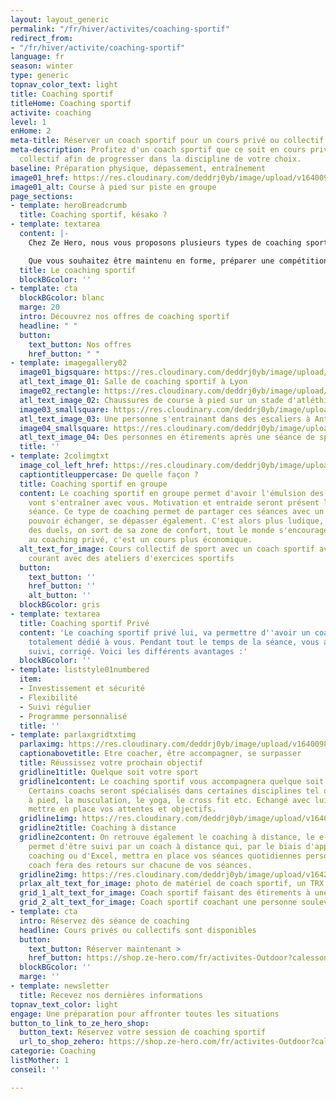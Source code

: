 ```yaml
---
layout: layout_generic
permalink: "/fr/hiver/activites/coaching-sportif"
redirect_from:
- "/fr/hiver/activite/coaching-sportif"
language: fr
season: winter
type: generic
topnav_color_text: light
title: Coaching sportif
titleHome: Coaching sportif
activite: coaching
level: 1
enHome: 2
meta-title: Réserver un coach sportif pour un cours privé ou collectif
meta-description: Profitez d'un coach sportif que ce soit en cours privé ou en cours
  collectif afin de progresser dans la discipline de votre choix.
baseline: Préparation physique, dépassement, entraînement
image01_href: https://res.cloudinary.com/deddrj0yb/image/upload/v1640098456/website/winter/victor-freitas-hOuJYX2K5DA-unsplash_gg95nq.jpg
image01_alt: Course à pied sur piste en groupe
page_sections:
- template: heroBreadcrumb
  title: Coaching sportif, késako ?
- template: textarea
  content: |-
    Chez Ze Hero, nous vous proposons plusieurs types de coaching sportif. Si désirez progresser physiquement, évoluer, vous dépasser, dans un groupe ou seul avec un ou une coach ? Une séance de coaching sportif c'est avoir un coach qui aura un regard précis sur toutes vos postures, vous accompagner dans vos exercices, un coach qui va vous suivre. Le coaching sportif est le meilleur moyen pour progresser et atteindre vos objectifs dans votre sport. Le coach sera également là pour discuter avec vous, vous aider dans votre programmation, le choix des compétitions, vos différents défis sportifs. Réserver un cours avec un coach sportif c'est pratiquer avec le coach et améliorer sa technique, sa gestuelle. C'est également se motiver, se confronter dans une belle ambiance, avec le groupe et les autres personnes. Vous pourrez être aussi suivi par votre coach afin d'avoir une programmation détaillée de toutes vos séances.

    Que vous souhaitez être maintenu en forme, préparer une compétition, avoir une meilleure condition physique, vous muscler, préparer un défi ou des compétitions, le coaching sera la meilleure solution.
  title: Le coaching sportif
  blockBGcolor: ''
- template: cta
  blockBGcolor: blanc
  marge: 20
  intro: Découvrez nos offres de coaching sportif
  headline: " "
  button:
    text_button: Nos offres
    href_button: " "
- template: imagegallery02
  image01_bigsquare: https://res.cloudinary.com/deddrj0yb/image/upload/v1642062762/website/Coaching/Salle_de_sport-28_yjkjev.jpg
  atl_text_image_01: Salle de coaching sportif à Lyon
  image02_rectangle: https://res.cloudinary.com/deddrj0yb/image/upload/v1643293324/website/Coaching/GOPR0301_1638033833951-min_at9qzj.jpg
  atl_text_image_02: Chaussures de course à pied sur un stade d'atléthisme
  image03_smallsquare: https://res.cloudinary.com/deddrj0yb/image/upload/v1643293325/website/Coaching/G0190431_1638033833951-min_xwvccp.jpg
  atl_text_image_03: Une personne s'entrainant dans des escaliers à Antibes
  image04_smallsquare: https://res.cloudinary.com/deddrj0yb/image/upload/v1642062752/website/Coaching/11_l7a3ej.jpg
  atl_text_image_04: Des personnes en étirements après une séance de sport
  title: ''
- template: 2colimgtxt
  image_col_left_href: https://res.cloudinary.com/deddrj0yb/image/upload/v1640098456/website/winter/gabin-vallet-CBnSTRvnfCE-unsplash_vmvr8z.jpg
  captiontitleuppercase: De quelle façon ?
  title: Coaching sportif en groupe
  content: Le coaching sportif en groupe permet d'avoir l'émulsion des personnes qui
    vont s'entraîner avec vous. Motivation et entraide seront présent lors de chaque
    séance. Ce type de coaching permet de partager ces séances avec un groupe et de
    pouvoir échanger, se dépasser également. C'est alors plus ludique, on peut créer
    des duels, on sort de sa zone de confort, tout le monde s'encourage. Par rapport
    au coaching privé, c'est un cours plus économique.
  alt_text_for_image: Cours collectif de sport avec un coach sportif avec une personne
    courant avec des ateliers d'exercices sportifs
  button:
    text_button: ''
    href_button: ''
    alt_button: ''
  blockBGcolor: gris
- template: textarea
  title: Coaching sportif Privé
  content: 'Le coaching sportif privé lui, va permettre d''avoir un coach qui sera
    totalement dédié à vous. Pendant tout le temps de la séance, vous allez donc être
    suivi, corrigé. Voici les différents avantages :'
  blockBGcolor: ''
- template: liststyle01numbered
  item:
  - Investissement et sécurité
  - Flexibilité
  - Suivi régulier
  - Programme personnalisé
  title: ''
- template: parlaxgridtxtimg
  parlaximg: https://res.cloudinary.com/deddrj0yb/image/upload/v1640098456/website/winter/matthew-lejune-uU5Jz-b-0yI-unsplash_am2fyt.jpg
  captionabovetitle: Etre coacher, être accompagner, se surpasser
  title: Réussissez votre prochain objectif
  gridline1title: Quelque soit votre sport
  gridline1content: Le coaching sportif vous accompagnera quelque soit vos objectifs.
    Certains coachs seront spécialisés dans certaines disciplines tel que la course
    à pied, la musculation, le yoga, le cross fit etc. Echangé avec lui afin de pouvoir
    mettre en place vos attentes et objectifs.
  gridline1img: https://res.cloudinary.com/deddrj0yb/image/upload/v1640098456/website/winter/annie-spratt-oQfSHQ2Uaic-unsplash_rn27lg.jpg
  gridline2title: Coaching à distance
  gridline2content: On retrouve également le coaching à distance, le e-coaching. Cela
    permet d'être suivi par un coach à distance qui, par le biais d'application de
    coaching ou d'Excel, mettra en place vos séances quotidiennes personnalisés. Le
    coach fera des retours sur chacune de vos séances.
  gridline2img: https://res.cloudinary.com/deddrj0yb/image/upload/v1642062755/website/Coaching/SALLE_oxqywo.jpg
  prlax_alt_text_for_image: photo de matériel de coach sportif, un TRX
  grid_1_alt_text_for_image: Coach sportif faisant des étirements à une personne
  grid_2_alt_text_for_image: Coach sportif coachant une personne soulevant du poids
- template: cta
  intro: Réservez dès séance de coaching
  headline: Cours privés ou collectifs sont disponibles
  button:
    text_button: Réserver maintenant >
    href_button: https://shop.ze-hero.com/fr/activites-Outdoor?calessonstype=all&catypegenderlistsummer=all&calessonsactivitytype=Coaching&start-date=
  blockBGcolor: ''
  marge: ''
- template: newsletter
  title: Recevez nos dernières informations
topnav_text_color: light
engage: Une préparation pour affronter toutes les situations
button_to_link_to_ze_hero_shop:
  button_text: Réservez votre session de coaching sportif
  url_to_shop_zehero: https://shop.ze-hero.com/fr/activites-Outdoor?calessonstype=all&catypegenderlistsummer=all&calessonsactivitytype=Coaching&start-date=21%2F11%2F2021
categorie: Coaching
listMother: 1
conseil: ''

---
```


